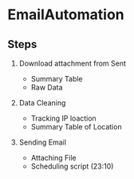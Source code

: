 # EmailAutomation
## Steps
1. Download attachment from Sent
   - Summary Table
   - Raw Data
 
2. Data Cleaning
   - Tracking IP loaction 
   - Summary Table of Location

3. Sending Email
   - Attaching File
   - Scheduling script (23:10)
